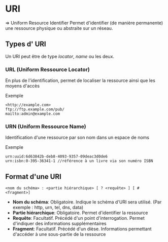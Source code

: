 # URI

⇒ Uniform Resource Identifier
Permet d'identifier (de manière permanente) une ressource physique ou abstraite sur un réseau.

## Types d' URI

Un URI peut être de type *locator*, *name* ou les deux.

### URL (Uniform Ressource Locator)
En plus de l'identification, permet de localiser la ressource ainsi que les moyens d'accès

Exemple
```
<http://example.com>
ftp://ftp.example.com/pub/
mailto:admin@example.com
```


### URN (Uniform Ressource Name)
Identification d'une ressource par son nom dans un espace de noms

Exemple
```
urn:uuid:6d63842b-deb8-4093-9357-09deac3d0de6
urn:isbn:0-395-36341-1 //référence à un livre via son numéro ISBN
```

## Format d'une URI

`<nom du schéma> : <partie hiérarchique> [ ? <requête> ] [ # <fragment>]`

- **Nom du schéma**: Obligatoire. Indique le schéma d'URI sera utilisé. (Par exemple : http, urn, tel, dns, data)
- **Partie hiérarchique**: Obligatoire. Permet d'identifier la ressource
- **Requête**: Facultatif. Précédé d'un point d'interrogation. Permet d'indiquer des informations supplémentaires
- **Fragment**: Facultatif. Précédé d'un dièse. Informations permettant d'accéder à une sous-partie de la ressource